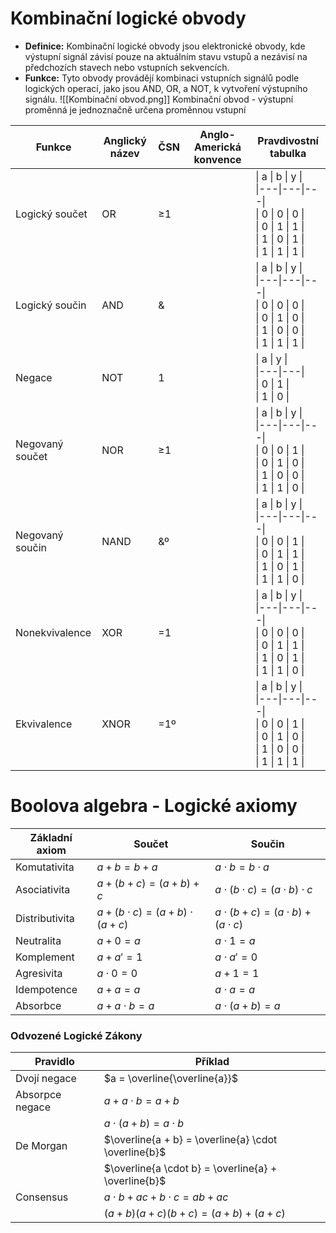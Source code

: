 # Kombinační logické obvody
- **Definice:** Kombinační logické obvody jsou elektronické obvody, kde výstupní signál závisí pouze na aktuálním stavu vstupů a nezávisí na předchozích stavech nebo vstupních sekvencích.
- **Funkce:** Tyto obvody provádějí kombinaci vstupních signálů podle logických operací, jako jsou AND, OR, a NOT, k vytvoření výstupního signálu.
![[Kombinační obvod.png]]
Kombinační obvod - výstupní proměnná je jednoznačně určena proměnnou vstupní

| Funkce          | Anglický název | ČSN | Anglo-Americká konvence | Pravdivostní tabulka                                                                                                           |
| --------------- | -------------- | --- | ----------------------- | ------------------------------------------------------------------------------------------------------------------------------ |
| Logický součet  | OR             | ≥1  |                         | \| a \| b \| y \|<br>\|---\|---\|---\|<br>\| 0 \| 0 \| 0 \|<br>\| 0 \| 1 \| 1 \|<br>\| 1 \| 0 \| 1 \|<br>\| 1 \| 1 \| 1 \|<br> |
| Logický součin  | AND            | &   |                         | \| a \| b \| y \|<br>\|---\|---\|---\|<br>\| 0 \| 0 \| 0 \|<br>\| 0 \| 1 \| 0 \|<br>\| 1 \| 0 \| 0 \|<br>\| 1 \| 1 \| 1 \|<br> |
| Negace          | NOT            | 1   |                         | \| a \| y \|<br>\|---\|---\|<br>\| 0 \| 1 \|<br>\| 1 \| 0 \|<br>                                                               |
| Negovaný součet | NOR            | ≥1  |                         | \| a \| b \| y \|<br>\|---\|---\|---\|<br>\| 0 \| 0 \| 1 \|<br>\| 0 \| 1 \| 0 \|<br>\| 1 \| 0 \| 0 \|<br>\| 1 \| 1 \| 0 \|<br> |
| Negovaný součin | NAND           | &º  |                         | \| a \| b \| y \|<br>\|---\|---\|---\|<br>\| 0 \| 0 \| 1 \|<br>\| 0 \| 1 \| 1 \|<br>\| 1 \| 0 \| 1 \|<br>\| 1 \| 1 \| 0 \|<br> |
| Nonekvivalence  | XOR            | =1  |                         | \| a \| b \| y \|<br>\|---\|---\|---\|<br>\| 0 \| 0 \| 0 \|<br>\| 0 \| 1 \| 1 \|<br>\| 1 \| 0 \| 1 \|<br>\| 1 \| 1 \| 0 \|<br> |
| Ekvivalence     | XNOR           | =1º |                         | \| a \| b \| y \|<br>\|---\|---\|---\|<br>\| 0 \| 0 \| 1 \|<br>\| 0 \| 1 \| 0 \|<br>\| 1 \| 0 \| 0 \|<br>\| 1 \| 1 \| 1 \|<br> |
# Boolova algebra - Logické axiomy

| Základní axiom | Součet                                    | Součin                                        |
| -------------- | ----------------------------------------- | --------------------------------------------- |
| Komutativita   | $a + b = b + a$                           | $a \cdot b = b \cdot a$                       |
| Asociativita   | $a + (b + c) = (a + b) + c$               | $a \cdot (b \cdot c) = (a \cdot b) \cdot c$   |
| Distributivita | $a + (b \cdot c) = (a + b) \cdot (a + c)$ | $a \cdot (b + c) = (a \cdot b) + (a \cdot c)$ |
| Neutralita     | $a + 0 = a$                               | $a \cdot 1 = a$                               |
| Komplement     | $a + a' = 1$                              | $a \cdot a' = 0$                              |
| Agresivita     | $a \cdot 0 = 0$                           | $a + 1 = 1$                                   |
| Idempotence    | $a + a = a$                               | $a \cdot a = a$                               |
| Absorbce       | $a + a \cdot b = a$                       | $a \cdot (a + b) = a$                         |

### Odvozené Logické Zákony

| Pravidlo           | Příklad                               |
|--------------------|----------------------------------------|
| Dvojí negace       | $a = \overline{\overline{a}}$          |
| Absorpce negace    | $a + a \cdot b = a + b$                |
|                    | $a \cdot (a + b) = a \cdot b$          |
| De Morgan          | $\overline{a + b} = \overline{a} \cdot \overline{b}$ |
|                    | $\overline{a \cdot b} = \overline{a} + \overline{b}$ |
| Consensus          | $a \cdot b + ac + b \cdot c = ab + ac$|
|                    | $(a + b)(a + c)(b + c) = (a + b) + (a + c)$ |
